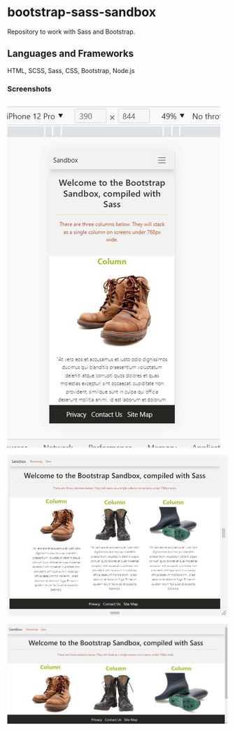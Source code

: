 # bootstrap-sass-sandbox

Repository to work with Sass and Bootstrap.

## Languages and Frameworks

HTML, SCSS, Sass, CSS, Bootstrap, Node.js

### Screenshots

![iphone12](boots_iphone.png)

![responsive](boots_inspect.png)

![laptop](boots_laptop.png)